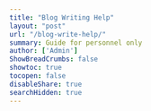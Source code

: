 ```yaml
---
title: "Blog Writing Help"
layout: "post"
url: "/blog-write-help/"
summary: Guide for personnel only
author: ['Admin']
ShowBreadCrumbs: false
showtoc: true
tocopen: false
disableShare: true
searchHidden: true
---
```


